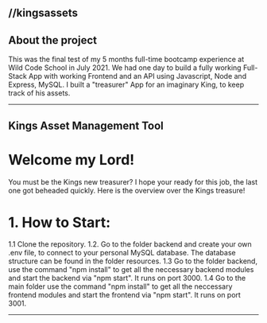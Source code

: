 ## //kingsassets

## About the project

 This was the final test of my 5 months full-time bootcamp experience at Wild Code School in July 2021. We had one day to build a fully working Full-Stack App with working Frontend and an API using Javascript, Node and Express, MySQL. I built a "treasurer" App for an imaginary King, to keep track of his assets.

---


## Kings Asset Management Tool

# Welcome my Lord!

You must be the Kings new treasurer? I hope your ready for this job, the last one got beheaded quickly. Here is the overview over the Kings treasure!

# 1. How to Start:

1.1 Clone the repository.
1.2. Go to the folder backend and create your own .env file, to connect to your personal MySQL database. The database structure can be found in the folder resources.
1.3 Go to the folder backend, use the command "npm install" to get all the neccessary backend modules and start the backend via "npm start". It runs on port 3000.
1.4 Go to the main folder use the command "npm install" to get all the neccessary frontend modules and start the frontend via "npm start". It runs on port 3001.

---
